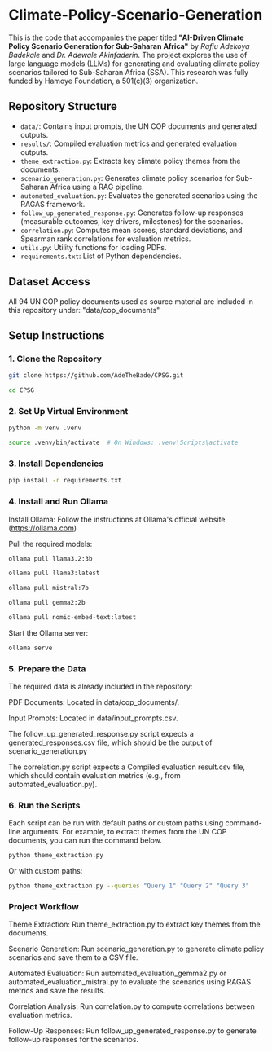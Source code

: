 # Climate-Policy-Scenario-Generation

This is the code that accompanies the paper titled **"AI-Driven Climate Policy Scenario Generation for Sub-Saharan Africa"** by *Rafiu Adekoya Badekale* and *Dr. Adewale Akinfaderin*. The project explores the use of large language models (LLMs) for generating and evaluating climate policy scenarios tailored to Sub-Saharan Africa (SSA). This research was fully funded by Hamoye Foundation, a 501(c)(3) organization.

## Repository Structure
- `data/`: Contains input prompts, the UN COP documents and generated outputs.
- `results/`: Compiled evaluation metrics and generated evaluation outputs.
- `theme_extraction.py`: Extracts key climate policy themes from the documents.
- `scenario_generation.py`: Generates climate policy scenarios for Sub-Saharan Africa using a RAG pipeline.
- `automated_evaluation.py`: Evaluates the generated scenarios using the RAGAS framework.
- `follow_up_generated_response.py`: Generates follow-up responses (measurable outcomes, key drivers, milestones) for the scenarios.
- `correlation.py`: Computes mean scores, standard deviations, and Spearman rank correlations for evaluation metrics.
- `utils.py`: Utility functions for loading PDFs.
- `requirements.txt`: List of Python dependencies.

## Dataset Access

All 94 UN COP policy documents used as source material are included in this repository under: "data/cop_documents"

## Setup Instructions

### 1. Clone the Repository
```bash
git clone https://github.com/AdeTheBade/CPSG.git

cd CPSG
```

### 2. Set Up Virtual Environment
```bash
python -m venv .venv

source .venv/bin/activate  # On Windows: .venv\Scripts\activate
```
### 3. Install Dependencies
```bash
pip install -r requirements.txt
```
### 4. Install and Run Ollama
Install Ollama: Follow the instructions at Ollama's official website (https://ollama.com)

Pull the required models:
```bash
ollama pull llama3.2:3b

ollama pull llama3:latest

ollama pull mistral:7b

ollama pull gemma2:2b

ollama pull nomic-embed-text:latest
```
Start the Ollama server:
```bash
ollama serve
```
### 5. Prepare the Data
The required data is already included in the repository:

PDF Documents: Located in data/cop_documents/.

Input Prompts: Located in data/input_prompts.csv.

The follow_up_generated_response.py script expects a generated_responses.csv file, which should be the output of scenario_generation.py

The correlation.py script expects a Compiled evaluation result.csv file, which should contain evaluation metrics (e.g., from automated_evaluation.py).

### 6. Run the Scripts
Each script can be run with default paths or custom paths using command-line arguments. For example, to extract themes from the UN COP documents, you can run the command below.
```bash
python theme_extraction.py
```
Or with custom paths:
```bash
python theme_extraction.py --queries "Query 1" "Query 2" "Query 3"
```
### Project Workflow
Theme Extraction: Run theme_extraction.py to extract key themes from the documents.

Scenario Generation: Run scenario_generation.py to generate climate policy scenarios and save them to a CSV file.

Automated Evaluation: Run automated_evaluation_gemma2.py or automated_evaluation_mistral.py to evaluate the scenarios using RAGAS metrics and save the results.

Correlation Analysis: Run correlation.py to compute correlations between evaluation metrics.

Follow-Up Responses: Run follow_up_generated_response.py to generate follow-up responses for the scenarios.